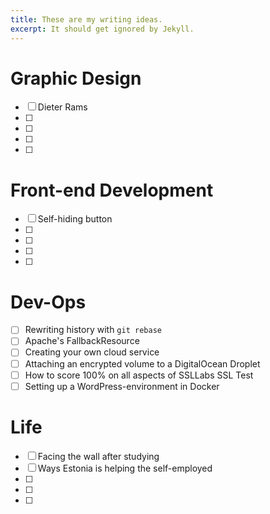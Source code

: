```yaml
---
title: These are my writing ideas.
excerpt: It should get ignored by Jekyll.
---
```


# Graphic Design

- [ ] Dieter Rams
- [ ] 
- [ ] 
- [ ] 
- [ ] 

# Front-end Development

- [ ] Self-hiding button
- [ ] 
- [ ] 
- [ ] 
- [ ] 

# Dev-Ops

- [ ] Rewriting history with `git rebase`
- [ ] Apache's FallbackResource
- [ ] Creating your own cloud service
- [ ] Attaching an encrypted volume to a DigitalOcean Droplet
- [ ] How to score 100% on all aspects of SSLLabs SSL Test
- [ ] Setting up a WordPress-environment in Docker

# Life

- [ ] Facing the wall after studying
- [ ] Ways Estonia is helping the self-employed
- [ ] 
- [ ] 
- [ ] 
